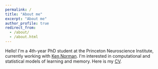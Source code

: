 ```yaml
---
permalink: /
title: "About me"
excerpt: "About me"
author_profile: true
redirect_from: 
  - /about/
  - /about.html
---
```


Hello! I'm a 4th-year PhD student at the Princeton Neuroscience Institute, currently working with [Ken Norman](http://compmem.princeton.edu/). I'm interested in computational and statistical models of learning and memory. Here is my [CV](/files/CV.pdf).
